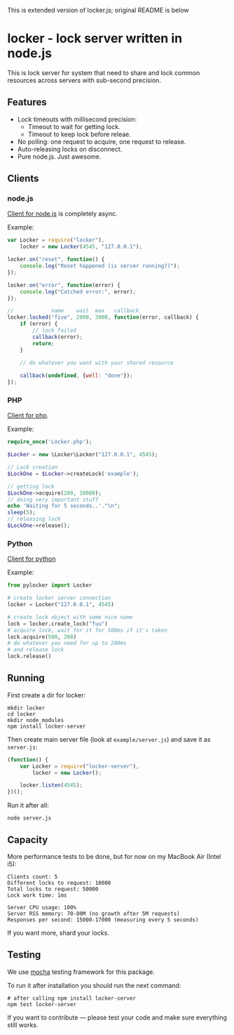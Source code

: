 This is extended version of locker.js; original README is below

locker - lock server written in node.js
===========================

This is lock server for system that need to share and lock common resources across servers with sub-second precision.

## Features

* Lock timeouts with millisecond precision:
    * Timeout to wait for getting lock.
    * Timeout to keep lock before releae.
* No polling: one request to acquire, one request to release.
* Auto-releasing locks on disconnect.
* Pure node.js. Just awesome.

## Clients

### node.js

[Client for node.js](https://github.com/bobrik/node-locker) is completely async.

Example:

```javascript
var Locker = require("locker"),
    locker = new Locker(4545, "127.0.0.1");

locker.on("reset", function() {
    console.log("Reset happened (is server running?)");
});

locker.on("error", function(error) {
    console.log("Catched error:", error);
});

//            name    wait  max   callback
locker.locked("five", 2000, 3000, function(error, callback) {
    if (error) {
        // lock failed
        callback(error);
        return;
    }

    // do whatever you want with your shared resource
    
    callback(undefined, {well: "done"});
});
```

### PHP

[Client for php](https://github.com/bobrik/php-locker).

Example:

```php
require_once('Locker.php');

$Locker = new \Locker\Locker("127.0.0.1", 4545);

// Lock creation
$LockOne = $Locker->createLock('example');

// getting lock
$LockOne->acquire(200, 10000);
// doing very important stuff
echo 'Waiting for 5 seconds..'."\n";
sleep(5);
// releasing lock
$LockOne->release();
```

### Python

[Client for python](https://github.com/bobrik/pylocker)

Example:

```python
from pylocker import Locker

# create locker server connection
locker = Locker("127.0.0.1", 4545)

# create lock object with some nice name
lock = locker.create_lock("fuu")
# acquire lock, wait for it for 500ms if it's taken
lock.acquire(500, 200)
# do whatever you need for up to 200ms
# and release lock
lock.release()
```

## Running

First create a dir for locker:

```
mkdir locker
cd locker
mkdir node_modules
npm install locker-server
```

Then create main server file (look at `example/server.js`) and save it as `server.js`:

```javascript
(function() {
    var Locker = require("locker-server"),
        locker = new Locker();

    locker.listen(4545);
})();
```

Run it after all:

```
node server.js
```

## Capacity

More performance tests to be done, but for now on my MacBook Air (Intel i5):

```
Clients count: 5
Different locks to request: 10000
Total locks to request: 50000
Lock work time: 1ms

Server CPU usage: 100%
Server RSS memory: 70-80M (no growth after 5M requests)
Responses per second: 15000-17000 (measuring every 5 seconds)
```

If you want more, shard your locks.

## Testing

We use [mocha](http://visionmedia.github.com/mocha/) testing framework for this package.

To run it after installation you should run the next command:

```
# after calling npm install locker-server
npm test locker-server
```

If you want to contribute — please test your code and make sure everything still works.
